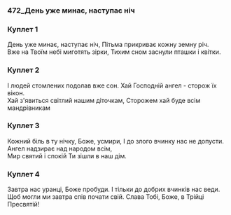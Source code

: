 ### 472_День уже минає, наступає ніч
### Куплет 1
День уже минає, наступає ніч, Пітьма прикриває кожну земну річ.<br/>Вже на Твоїм небі миготять зірки, Тихим сном заснули пташки і квітки.
### Куплет 2
І людей стомлених подолав вже сон. Хай Господній ангел - сторож їх вікон.<br/>Хай з'явиться світлий нашим діточкам, Сторожем хай буде всім мандрівникам
### Куплет 3
Кожний біль в ту нічку, Боже, усмири, І до злого вчинку нас не допусти.<br/>Ангел надзирає над народом всім,<br/>Мир святий і спокій Ти зішли в наш дім.
### Куплет 4
Завтра нас уранці, Боже пробуди. І тільки до добрих вчинків нас веди.<br/>Щоб могли ми завтра спів почати свій. Слава Тобі, Боже, в Трійці Пресвятій!
